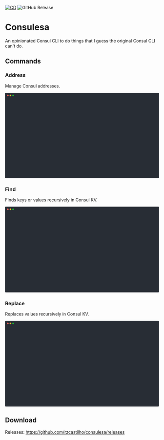 [![CD](https://github.com/rzcastilho/consulesa/actions/workflows/cd.yaml/badge.svg)](https://github.com/rzcastilho/consulesa/actions/workflows/cd.yaml)
![GitHub Release](https://img.shields.io/github/v/release/rzcastilho/consulesa)

# Consulesa

An opinionated Consul CLI to do things that I guess the original Consul CLI can't do.

## Commands

### Address

Manage Consul addresses.

<p align="center">
  <img width="800" src="demos/address.svg">
</p>

### Find


Finds keys or values recursively in Consul KV.

<p align="center">
  <img width="800" src="demos/find.svg">
</p>

### Replace

Replaces values recursively in Consul KV.

<p align="center">
  <img width="800" src="demos/replace.svg">
</p>

## Download

Releases: https://github.com/rzcastilho/consulesa/releases
